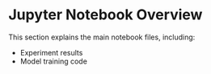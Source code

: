# Jupyter Notebook Overview

This section explains the main notebook files, including:
- Experiment results
- Model training code